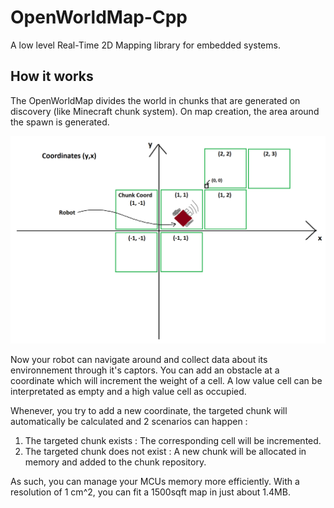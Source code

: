 # OpenWorldMap-Cpp
A low level Real-Time 2D Mapping library for embedded systems. 

## How it works
The OpenWorldMap divides the world in chunks that are generated on discovery (like Minecraft chunk system). On map creation, the area around the spawn is generated. 

![Schematic](/schematic.png)

Now your robot can navigate around and collect data about its environnement through it's captors. You can add an obstacle at a coordinate which will increment the weight of a cell. A low value cell can be interpretated as empty and a high value cell as occupied. 

Whenever, you try to add a new coordinate, the targeted chunk will automatically be calculated and 2 scenarios can happen :
 1. The targeted chunk exists : The corresponding cell will be incremented.
 2. The targeted chunk does not exist : A new chunk will be allocated in memory and added to the chunk repository.
 
As such, you can manage your MCUs memory more efficiently. With a resolution of 1 cm^2, you can fit a 1500sqft map in just about 1.4MB.
